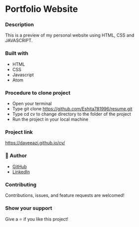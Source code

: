 # Portfolio Website

### Description
This is a preview of my personal website using HTML, CSS and JAVASCRIPT.

### Built with
* HTML
* CSS
* Javascript
* Atom 

### Procedure to clone project
* Open your terminal
* Type git clone https://github.com/Eshita781996/resume.git
* Type cd cv to change directory to the folder of the project
* Run the project in your local machine

### Project link
https://daveeazi.github.io/cv/

### 👤 **Author**

* [GitHub](https://github.com/Eshita781996)
* [LinkedIn](https://www.linkedin.com/in/eshita1/)

### Contributing

Contributions, issues, and feature requests are welcomed!

### Show your support

Give a ⭐️ if you like this project!
